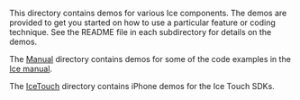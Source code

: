 This directory contains demos for various Ice components. The demos are
provided to get you started on how to use a particular feature or coding
technique. See the README file in each subdirectory for details on the demos.

The [Manual](./Manual) directory contains demos for some of the code examples
in the [Ice manual](https://doc.zeroc.com/display/Ice/Ice+Manual).

The [IceTouch](./IceTouch) directory contains iPhone demos for the Ice Touch
SDKs.
